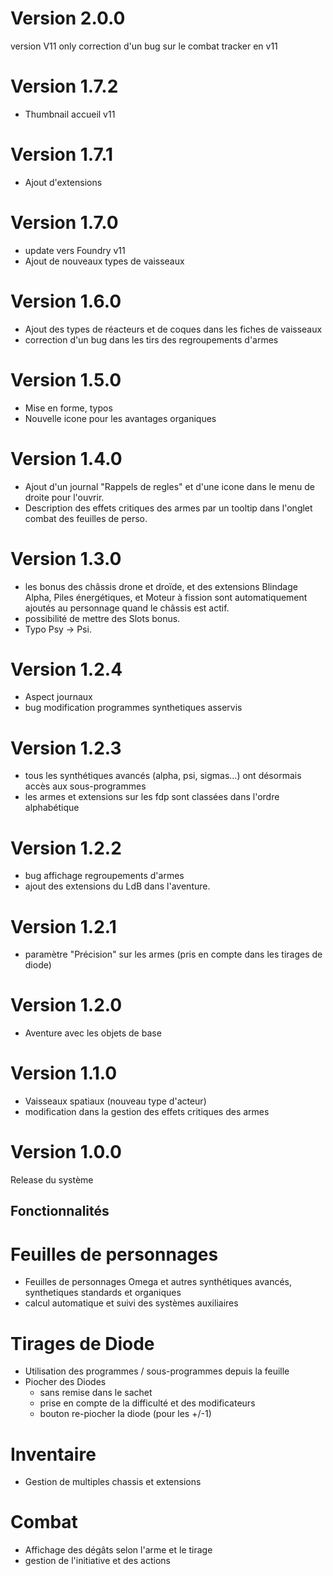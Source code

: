 # Version 2.0.0
version V11 only
correction d'un bug sur le combat tracker en v11
# Version 1.7.2
- Thumbnail accueil v11
# Version 1.7.1
- Ajout d'extensions
# Version 1.7.0
- update vers Foundry v11
- Ajout de nouveaux types de vaisseaux
# Version 1.6.0
- Ajout des types de réacteurs et de coques dans les fiches de vaisseaux
- correction d'un bug dans les tirs des regroupements d'armes
# Version 1.5.0
- Mise en forme, typos
- Nouvelle icone pour les avantages organiques
# Version 1.4.0
- Ajout d'un journal "Rappels de regles" et d'une icone dans le menu de droite pour l'ouvrir.
- Description des effets critiques des armes par un tooltip dans l'onglet combat des feuilles de perso.
# Version 1.3.0
- les bonus des châssis drone et droïde, et des extensions Blindage Alpha, Piles énergétiques, et Moteur à fission sont automatiquement ajoutés au personnage quand le châssis est actif.
- possibilité de mettre des Slots bonus.
- Typo Psy -> Psi.
# Version 1.2.4
- Aspect journaux
- bug modification programmes synthetiques asservis
# Version 1.2.3
- tous les synthétiques avancés (alpha, psi, sigmas...) ont désormais accès aux sous-programmes
- les armes et extensions sur les fdp sont classées dans l'ordre alphabétique
# Version 1.2.2
- bug affichage regroupements d'armes
- ajout des extensions du LdB dans l'aventure.
# Version 1.2.1
- paramètre "Précision" sur les armes (pris en compte dans les tirages de diode)
# Version 1.2.0
- Aventure avec les objets de base
# Version 1.1.0
- Vaisseaux spatiaux (nouveau type d'acteur)
- modification dans la gestion des effets critiques des armes
# Version 1.0.0
Release du système

## Fonctionnalités
# Feuilles de personnages
- Feuilles de personnages Omega et autres synthétiques avancés, synthetiques standards et organiques
- calcul automatique et suivi des systèmes auxiliaires
# Tirages de Diode
- Utilisation des programmes / sous-programmes depuis la feuille
- Piocher des Diodes
    - sans remise dans le sachet
    - prise en compte de la difficulté et des modificateurs
    - bouton re-piocher la diode (pour les +/-1)
# Inventaire
- Gestion de multiples chassis et extensions
# Combat
- Affichage des dégâts selon l'arme et le tirage
- gestion de l'initiative et des actions

